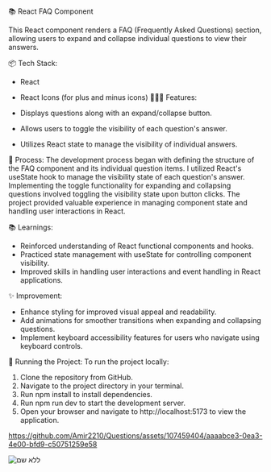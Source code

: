 📚 React FAQ Component

This React component renders a FAQ (Frequently Asked Questions) section, allowing users to expand and collapse individual questions to view their answers.

📦 Tech Stack:
* React
* React Icons (for plus and minus icons)
👩🏽‍🍳 Features:

* Displays questions along with an expand/collapse button.
* Allows users to toggle the visibility of each question's answer.
* Utilizes React state to manage the visibility of individual answers.

💭 Process:
The development process began with defining the structure of the FAQ component and its individual question items. I utilized React's useState hook to manage the visibility state of each question's answer. Implementing the toggle functionality for expanding and collapsing questions involved toggling the visibility state upon button clicks. The project provided valuable experience in managing component state and handling user interactions in React.

📚 Learnings:
* Reinforced understanding of React functional components and hooks.
* Practiced state management with useState for controlling component visibility.
* Improved skills in handling user interactions and event handling in React applications.

✨ Improvement:
* Enhance styling for improved visual appeal and readability.
* Add animations for smoother transitions when expanding and collapsing questions.
* Implement keyboard accessibility features for users who navigate using keyboard controls.

🚦 Running the Project: To run the project locally:

1. Clone the repository from GitHub.
2. Navigate to the project directory in your terminal.
3. Run npm install to install dependencies.
4. Run npm run dev to start the development server.
5. Open your browser and navigate to http://localhost:5173 to view the application.


https://github.com/Amir2210/Questions/assets/107459404/aaaabce3-0ea3-4e00-bfd9-c50751259e58


   

![ללא שם](https://github.com/Amir2210/Questions/assets/107459404/dec4400a-7d0f-44cd-b2c9-cd8d2be35553)
